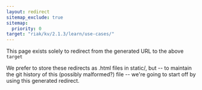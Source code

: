```yaml
---
layout: redirect
sitemap_exclude: true
sitemap:
  priority: 0
target: "riak/kv/2.1.3/learn/use-cases/"
---
```


This page exists solely to redirect from the generated URL to the above `target`

We prefer to store these redirects as .html files in static/, but -- to maintain
the git history of this (possibly malformed?) file -- we're going to start off
by using this generated redirect.
